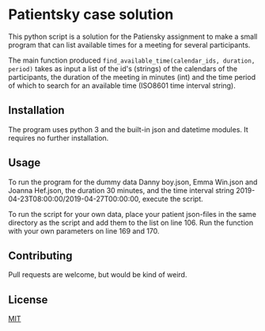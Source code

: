 # Patientsky case solution

This python script is a solution for the Patiensky assignment to make a small program that can list available times for a meeting for several participants.

The main function produced `find_available_time(calendar_ids, duration, period)` takes as input a list of the id's (strings) of the calendars of the participants, the duration of the meeting in minutes (int) and the time period of which to search for an available time (ISO8601 time interval string).

## Installation

The program uses python 3 and the built-in json and datetime modules. It requires no further installation.

## Usage
To run the program for the dummy data Danny boy.json, Emma Win.json and Joanna Hef.json, the duration 30 minutes, and the time interval string 2019-04-23T08:00:00/2019-04-27T00:00:00, execute the script. 

To run the script for your own data, place your patient json-files in the same directory as the script and add them to the list on line 106. Run the function with your own parameters on line 169 and 170.


## Contributing
Pull requests are welcome, but would be kind of weird.

## License
[MIT](https://choosealicense.com/licenses/mit/)